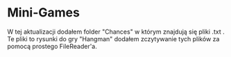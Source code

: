# Mini-Games

W tej aktualizacji dodałem folder "Chances" w którym znajdują się pliki .txt . Te pliki to rysunki do gry "Hangman" dodałem zczytywanie tych plików za pomocą prostego FileReader'a.
